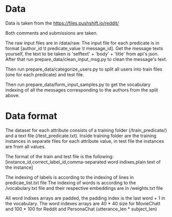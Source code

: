 # Data
Data is taken from the https://files.pushshift.io/reddit/

Both comments and submissions are taken. 

The raw input files are in /data/raw.
The input file for each predicate is in format [author_id \t predicate_value \t message_id]. Get the message texts yourself, the text to be taken is 'selftext' + 'body' + 'title' from api's json. After that run prepare_data/clean_input_msg.py to clean the message's text.

Then run prepare_data/categorize_users.py to split all users into train files (one for each predicate) and test file.

Then run prepare_data/form_input_samples.py to get the vocabulary indexing of all the messages corresponding to the authors from the split above.

# Data format

The dataset for each attribute consists of a training folder (/train_predicate/) and a text file (/test_predicate.txt). Inside training folder are the training instances in separate files for each attribute value, in test file the instances are from all values.

The format of the train and test file is the following:
\[instance_id,correct_label_id,comma-separated word indixes,plain text of the instance\]

The indexing of labels is according to the indexing of lines in predicae_list.txt file
The indexing of words is according to the /vocabulary.txt file and their respective embeddings are in /weights.txt file

All word indixes arrays are padded, the padding index is the last word + 1 in the vocabulary. The word indexes arrays are 40 * 40 size for MovieChatt and 100 * 100 for Reddit and PersonaChat (utterance_len * subject_len)
